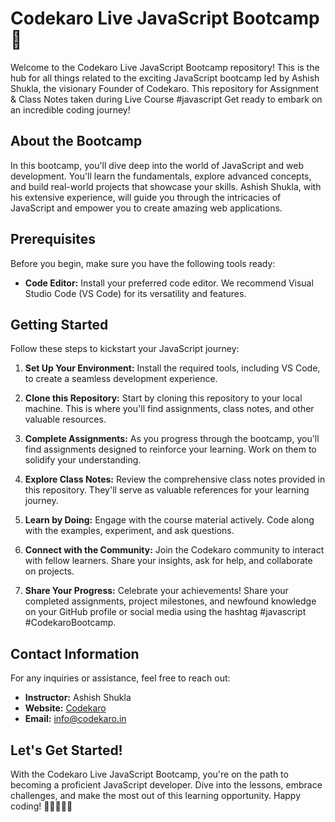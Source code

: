 # Codekaro Live JavaScript Bootcamp 🚀

Welcome to the Codekaro Live JavaScript Bootcamp repository! This is the hub for all things related to the exciting JavaScript bootcamp led by Ashish Shukla, the visionary Founder of Codekaro. This repository for Assignment &amp; Class Notes taken during Live Course  #javascript Get ready to embark on an incredible coding journey!

## About the Bootcamp

In this bootcamp, you'll dive deep into the world of JavaScript and web development. You'll learn the fundamentals, explore advanced concepts, and build real-world projects that showcase your skills. Ashish Shukla, with his extensive experience, will guide you through the intricacies of JavaScript and empower you to create amazing web applications.

## Prerequisites

Before you begin, make sure you have the following tools ready:

- **Code Editor:** Install your preferred code editor. We recommend Visual Studio Code (VS Code) for its versatility and features.

## Getting Started

Follow these steps to kickstart your JavaScript journey:

1. **Set Up Your Environment:** Install the required tools, including VS Code, to create a seamless development experience.

2. **Clone this Repository:** Start by cloning this repository to your local machine. This is where you'll find assignments, class notes, and other valuable resources.

3. **Complete Assignments:** As you progress through the bootcamp, you'll find assignments designed to reinforce your learning. Work on them to solidify your understanding.

4. **Explore Class Notes:** Review the comprehensive class notes provided in this repository. They'll serve as valuable references for your learning journey.

5. **Learn by Doing:** Engage with the course material actively. Code along with the examples, experiment, and ask questions.

6. **Connect with the Community:** Join the Codekaro community to interact with fellow learners. Share your insights, ask for help, and collaborate on projects.

7. **Share Your Progress:** Celebrate your achievements! Share your completed assignments, project milestones, and newfound knowledge on your GitHub profile or social media using the hashtag #javascript #CodekaroBootcamp.

## Contact Information

For any inquiries or assistance, feel free to reach out:

- **Instructor:** Ashish Shukla
- **Website:** [Codekaro](https://www.codekaro.in)
- **Email:** info@codekaro.in

## Let's Get Started!

With the Codekaro Live JavaScript Bootcamp, you're on the path to becoming a proficient JavaScript developer. Dive into the lessons, embrace challenges, and make the most out of this learning opportunity. Happy coding! 🚀👩‍💻👨‍💻
